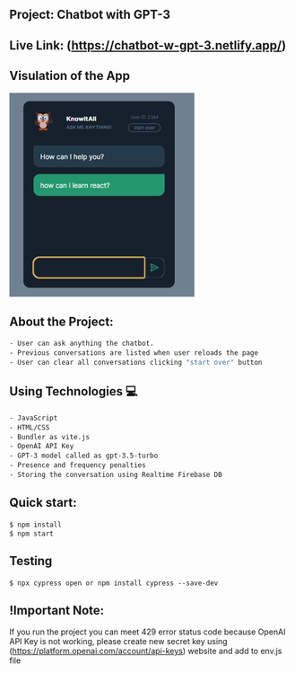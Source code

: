 ## Project: Chatbot with GPT-3
## Live Link: (https://chatbot-w-gpt-3.netlify.app/)
## Visulation of the App

![image](./chatbot.png)

## About the Project:
```bash
- User can ask anything the chatbot.
- Previous conversations are listed when user reloads the page
- User can clear all conversations clicking "start over" button
```

## Using Technologies 💻
```bash
- JavaScript
- HTML/CSS
- Bundler as vite.js
- OpenAI API Key
- GPT-3 model called as gpt-3.5-turbo
- Presence and frequency penalties
- Storing the conversation using Realtime Firebase DB
```

## Quick start:

```
$ npm install
$ npm start
````
## Testing

```
$ npx cypress open or npm install cypress --save-dev

````
## !Important Note: 
If you run the project you can meet 429 error status code because OpenAI API Key is not working, please create new secret key using (https://platform.openai.com/account/api-keys) website and add to env.js file
